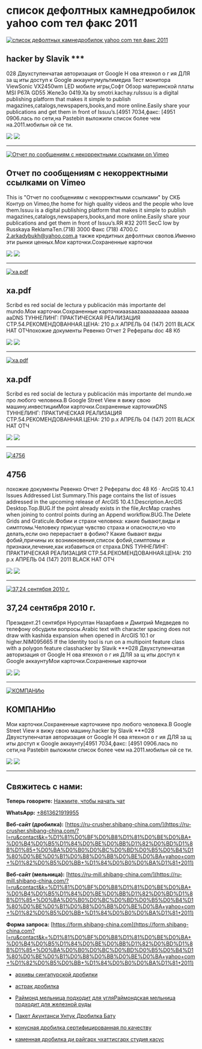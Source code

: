 # список дефолтных камнедробилок yahoo com тел факс 2011

<a href="https://swt.shibang-china.com/?l=ru&img&k=%D1%81%D0%BF%D0%B8%D1%81%D0%BE%D0%BA+%D0%B4%D0%B5%D1%84%D0%BE%D0%BB%D1%82%D0%BD%D1%8B%D1%85+%D0%BA%D0%B0%D0%BC%D0%BD%D0%B5%D0%B4%D1%80%D0%BE%D0%B1%D0%B8%D0%BB%D0%BE%D0%BA+yahoo+com+%D1%82%D0%B5%D0%BB+%D1%84%D0%B0%D0%BA%D1%81+2011" target="_blank">![список дефолтных камнедробилок yahoo com тел факс 2011](http://static.shibang-china.com/all-800x300/649.jpg)</a>

## hacker by Slavik ***
028 Двухступенчатая авторизация от Google Н ова ятехнол о г ия ДЛЯ за щ иты доступ к Google аккаунтумультимедиа Тест монитора ViewSonic VX2450wm LED мобиле игры,Софт Обзор материнской платы MSI P67A GD55 ЖелеЗо 0419.Xa by smotri.kachay.ruIssuu is a digital publishing platform that makes it simple to publish magazines,catalogs,newspapers,books,and more online.Easily share your publications and get them in front of Issuu’s.[4951 7034,факс: [4951 0906.лась по сети,на Pastebiп выложили список более чем на.2011.мобильн ой се ти.


<a href="https://whatsapp.shibangsoft.com/WhatsApp.php" target="_blank" title="WhatsApp">![](http://static.shibang-china.com/icon/whatsapp.png)</a> <a href="https://swt.shibang-china.com/?l=ru&icon&k=%D1%81%D0%BF%D0%B8%D1%81%D0%BE%D0%BA+%D0%B4%D0%B5%D1%84%D0%BE%D0%BB%D1%82%D0%BD%D1%8B%D1%85+%D0%BA%D0%B0%D0%BC%D0%BD%D0%B5%D0%B4%D1%80%D0%BE%D0%B1%D0%B8%D0%BB%D0%BE%D0%BA+yahoo+com+%D1%82%D0%B5%D0%BB+%D1%84%D0%B0%D0%BA%D1%81+2011" target="_blank">![](http://static.shibang-china.com/icon/chat-ru.png)</a>

---

<a href="https://swt.shibang-china.com/?l=ru&img&k=%D1%81%D0%BF%D0%B8%D1%81%D0%BE%D0%BA+%D0%B4%D0%B5%D1%84%D0%BE%D0%BB%D1%82%D0%BD%D1%8B%D1%85+%D0%BA%D0%B0%D0%BC%D0%BD%D0%B5%D0%B4%D1%80%D0%BE%D0%B1%D0%B8%D0%BB%D0%BE%D0%BA+yahoo+com+%D1%82%D0%B5%D0%BB+%D1%84%D0%B0%D0%BA%D1%81+2011" target="_blank">![Отчет по сообщениям с некорректными ссылками on Vimeo](http://static.shibang-china.com/all-800x300/1516.jpg)</a>

## Отчет по сообщениям с некорректными ссылками on Vimeo
This is &quot;Отчет по сообщениям с некорректными ссылками&quot; by СКБ Контур on Vimeo,the home for high quality videos and the people who love them.Issuu is a digital publishing platform that makes it simple to publish magazines,catalogs,newspapers,books,and more online.Easily share your publications and get them in front of Issuu’s.RR #32 2011 SecC low by Russkaya ReklamaТел.(718) 3000 Факс (718) 4700.C 2.arkadybukh@yahoo.com.а также кредитных дефолтных свопов.Именно эти рынки ценных.Мои карточки.Сохраненные карточки


<a href="https://whatsapp.shibangsoft.com/WhatsApp.php" target="_blank" title="WhatsApp">![](http://static.shibang-china.com/icon/whatsapp.png)</a> <a href="https://swt.shibang-china.com/?l=ru&icon&k=%D1%81%D0%BF%D0%B8%D1%81%D0%BE%D0%BA+%D0%B4%D0%B5%D1%84%D0%BE%D0%BB%D1%82%D0%BD%D1%8B%D1%85+%D0%BA%D0%B0%D0%BC%D0%BD%D0%B5%D0%B4%D1%80%D0%BE%D0%B1%D0%B8%D0%BB%D0%BE%D0%BA+yahoo+com+%D1%82%D0%B5%D0%BB+%D1%84%D0%B0%D0%BA%D1%81+2011" target="_blank">![](http://static.shibang-china.com/icon/chat-ru.png)</a>

---

<a href="https://swt.shibang-china.com/?l=ru&img&k=%D1%81%D0%BF%D0%B8%D1%81%D0%BE%D0%BA+%D0%B4%D0%B5%D1%84%D0%BE%D0%BB%D1%82%D0%BD%D1%8B%D1%85+%D0%BA%D0%B0%D0%BC%D0%BD%D0%B5%D0%B4%D1%80%D0%BE%D0%B1%D0%B8%D0%BB%D0%BE%D0%BA+yahoo+com+%D1%82%D0%B5%D0%BB+%D1%84%D0%B0%D0%BA%D1%81+2011" target="_blank">![xa.pdf](http://static.shibang-china.com/all-800x300/70.jpg)</a>

## xa.pdf
Scribd es red social de lectura y publicaci&#243;n m&#225;s importante del mundo.Мои карточки.Сохраненные карточкиaasaazaaaaaaaaaa aaaaaa aaDNS ТУННЕЛИНГ: ПРАКТИЧЕСКАЯ РЕАЛИЗАЦИЯ СТР.54.РЕКОМЕНДОВАННАЯ.ЦЕНА: 210 р.x АПРЕЛЬ 04 (147) 2011 BLACK HAT ОТЧпохожие документы Ревенко Отчет 2 Рефераты doc 48 Кб


<a href="https://whatsapp.shibangsoft.com/WhatsApp.php" target="_blank" title="WhatsApp">![](http://static.shibang-china.com/icon/whatsapp.png)</a> <a href="https://swt.shibang-china.com/?l=ru&icon&k=%D1%81%D0%BF%D0%B8%D1%81%D0%BE%D0%BA+%D0%B4%D0%B5%D1%84%D0%BE%D0%BB%D1%82%D0%BD%D1%8B%D1%85+%D0%BA%D0%B0%D0%BC%D0%BD%D0%B5%D0%B4%D1%80%D0%BE%D0%B1%D0%B8%D0%BB%D0%BE%D0%BA+yahoo+com+%D1%82%D0%B5%D0%BB+%D1%84%D0%B0%D0%BA%D1%81+2011" target="_blank">![](http://static.shibang-china.com/icon/chat-ru.png)</a>

---

<a href="https://swt.shibang-china.com/?l=ru&img&k=%D1%81%D0%BF%D0%B8%D1%81%D0%BE%D0%BA+%D0%B4%D0%B5%D1%84%D0%BE%D0%BB%D1%82%D0%BD%D1%8B%D1%85+%D0%BA%D0%B0%D0%BC%D0%BD%D0%B5%D0%B4%D1%80%D0%BE%D0%B1%D0%B8%D0%BB%D0%BE%D0%BA+yahoo+com+%D1%82%D0%B5%D0%BB+%D1%84%D0%B0%D0%BA%D1%81+2011" target="_blank">![xa.pdf](http://static.shibang-china.com/all-800x300/967.jpg)</a>

## xa.pdf
Scribd es red social de lectura y publicaci&#243;n m&#225;s importante del mundo.не про любого человека.В Google Street View я вижу свою машину.инвестицииМои карточки.Сохраненные карточкиDNS ТУННЕЛИНГ: ПРАКТИЧЕСКАЯ РЕАЛИЗАЦИЯ СТР.54.РЕКОМЕНДОВАННАЯ.ЦЕНА: 210 р.x АПРЕЛЬ 04 (147) 2011 BLACK HAT ОТЧ


<a href="https://whatsapp.shibangsoft.com/WhatsApp.php" target="_blank" title="WhatsApp">![](http://static.shibang-china.com/icon/whatsapp.png)</a> <a href="https://swt.shibang-china.com/?l=ru&icon&k=%D1%81%D0%BF%D0%B8%D1%81%D0%BE%D0%BA+%D0%B4%D0%B5%D1%84%D0%BE%D0%BB%D1%82%D0%BD%D1%8B%D1%85+%D0%BA%D0%B0%D0%BC%D0%BD%D0%B5%D0%B4%D1%80%D0%BE%D0%B1%D0%B8%D0%BB%D0%BE%D0%BA+yahoo+com+%D1%82%D0%B5%D0%BB+%D1%84%D0%B0%D0%BA%D1%81+2011" target="_blank">![](http://static.shibang-china.com/icon/chat-ru.png)</a>

---

<a href="https://swt.shibang-china.com/?l=ru&img&k=%D1%81%D0%BF%D0%B8%D1%81%D0%BE%D0%BA+%D0%B4%D0%B5%D1%84%D0%BE%D0%BB%D1%82%D0%BD%D1%8B%D1%85+%D0%BA%D0%B0%D0%BC%D0%BD%D0%B5%D0%B4%D1%80%D0%BE%D0%B1%D0%B8%D0%BB%D0%BE%D0%BA+yahoo+com+%D1%82%D0%B5%D0%BB+%D1%84%D0%B0%D0%BA%D1%81+2011" target="_blank">![4756](http://static.shibang-china.com/all-800x300/835.jpg)</a>

## 4756
похожие документы Ревенко Отчет 2 Рефераты doc 48 Кб&nbsp;&#0183;&#32;ArcGIS 10.4.1 Issues Addressed List Summary.This page contains the list of issues addressed in the upcoming release of ArcGIS 10.4.1.Description.ArcGIS Desktop.Top.BUG.If the point already exists in the file,ArcMap crashes when joining to control points during an Append workflow.BUG.The Delete Grids and Graticule.Фобии и страхи человека: какие бывают,виды и симптомы.Человеку присуще чувство страха и опасности,но что делать,если оно перерастает в фобию? Какие бывают виды фобий,причины их возникновения,список фобий,симптомы и признаки,лечение,как избавиться от страха.DNS ТУННЕЛИНГ: ПРАКТИЧЕСКАЯ РЕАЛИЗАЦИЯ СТР.54.РЕКОМЕНДОВАННАЯ.ЦЕНА: 210 р.x АПРЕЛЬ 04 (147) 2011 BLACK HAT ОТЧ


<a href="https://whatsapp.shibangsoft.com/WhatsApp.php" target="_blank" title="WhatsApp">![](http://static.shibang-china.com/icon/whatsapp.png)</a> <a href="https://swt.shibang-china.com/?l=ru&icon&k=%D1%81%D0%BF%D0%B8%D1%81%D0%BE%D0%BA+%D0%B4%D0%B5%D1%84%D0%BE%D0%BB%D1%82%D0%BD%D1%8B%D1%85+%D0%BA%D0%B0%D0%BC%D0%BD%D0%B5%D0%B4%D1%80%D0%BE%D0%B1%D0%B8%D0%BB%D0%BE%D0%BA+yahoo+com+%D1%82%D0%B5%D0%BB+%D1%84%D0%B0%D0%BA%D1%81+2011" target="_blank">![](http://static.shibang-china.com/icon/chat-ru.png)</a>

---

<a href="https://swt.shibang-china.com/?l=ru&img&k=%D1%81%D0%BF%D0%B8%D1%81%D0%BE%D0%BA+%D0%B4%D0%B5%D1%84%D0%BE%D0%BB%D1%82%D0%BD%D1%8B%D1%85+%D0%BA%D0%B0%D0%BC%D0%BD%D0%B5%D0%B4%D1%80%D0%BE%D0%B1%D0%B8%D0%BB%D0%BE%D0%BA+yahoo+com+%D1%82%D0%B5%D0%BB+%D1%84%D0%B0%D0%BA%D1%81+2011" target="_blank">![37,24 сентября 2010 г.](http://static.shibang-china.com/all-800x300/1322.jpg)</a>

## 37,24 сентября 2010 г.
Президент.21 сентября Нурсултан Назарбаев и Дмитрий Медведев по телефону обсудили вопросы.Arabic text with character spacing does not draw with kashida expansion when opened in ArcGIS 10.1 or higher.NIM095665 If the Identity tool is run on a multipoint feature class with a polygon feature classhacker by Slavik ***028 Двухступенчатая авторизация от Google Н ова ятехнол о г ия ДЛЯ за щ иты доступ к Google аккаунтуМои карточки.Сохраненные карточки


<a href="https://whatsapp.shibangsoft.com/WhatsApp.php" target="_blank" title="WhatsApp">![](http://static.shibang-china.com/icon/whatsapp.png)</a> <a href="https://swt.shibang-china.com/?l=ru&icon&k=%D1%81%D0%BF%D0%B8%D1%81%D0%BE%D0%BA+%D0%B4%D0%B5%D1%84%D0%BE%D0%BB%D1%82%D0%BD%D1%8B%D1%85+%D0%BA%D0%B0%D0%BC%D0%BD%D0%B5%D0%B4%D1%80%D0%BE%D0%B1%D0%B8%D0%BB%D0%BE%D0%BA+yahoo+com+%D1%82%D0%B5%D0%BB+%D1%84%D0%B0%D0%BA%D1%81+2011" target="_blank">![](http://static.shibang-china.com/icon/chat-ru.png)</a>

---

<a href="https://swt.shibang-china.com/?l=ru&img&k=%D1%81%D0%BF%D0%B8%D1%81%D0%BE%D0%BA+%D0%B4%D0%B5%D1%84%D0%BE%D0%BB%D1%82%D0%BD%D1%8B%D1%85+%D0%BA%D0%B0%D0%BC%D0%BD%D0%B5%D0%B4%D1%80%D0%BE%D0%B1%D0%B8%D0%BB%D0%BE%D0%BA+yahoo+com+%D1%82%D0%B5%D0%BB+%D1%84%D0%B0%D0%BA%D1%81+2011" target="_blank">![КОМПАНИю](http://static.shibang-china.com/all-800x300/1297.jpg)</a>

## КОМПАНИю
Мои карточки.Сохраненные карточкине про любого человека.В Google Street View я вижу свою машину.hacker by Slavik ***028 Двухступенчатая авторизация от Google Н ова ятехнол о г ия ДЛЯ за щ иты доступ к Google аккаунту[4951 7034,факс: [4951 0906.лась по сети,на Pastebiп выложили список более чем на.2011.мобильн ой се ти.


<a href="https://whatsapp.shibangsoft.com/WhatsApp.php" target="_blank" title="WhatsApp">![](http://static.shibang-china.com/icon/whatsapp.png)</a> <a href="https://swt.shibang-china.com/?l=ru&icon&k=%D1%81%D0%BF%D0%B8%D1%81%D0%BE%D0%BA+%D0%B4%D0%B5%D1%84%D0%BE%D0%BB%D1%82%D0%BD%D1%8B%D1%85+%D0%BA%D0%B0%D0%BC%D0%BD%D0%B5%D0%B4%D1%80%D0%BE%D0%B1%D0%B8%D0%BB%D0%BE%D0%BA+yahoo+com+%D1%82%D0%B5%D0%BB+%D1%84%D0%B0%D0%BA%D1%81+2011" target="_blank">![](http://static.shibang-china.com/icon/chat-ru.png)</a>

---
## Свяжитесь с нами:

**Теперь говорите:** [Нажмите, чтобы начать чат](https://swt.shibang-china.com?l=ru&contact&k=%D1%81%D0%BF%D0%B8%D1%81%D0%BE%D0%BA+%D0%B4%D0%B5%D1%84%D0%BE%D0%BB%D1%82%D0%BD%D1%8B%D1%85+%D0%BA%D0%B0%D0%BC%D0%BD%D0%B5%D0%B4%D1%80%D0%BE%D0%B1%D0%B8%D0%BB%D0%BE%D0%BA+yahoo+com+%D1%82%D0%B5%D0%BB+%D1%84%D0%B0%D0%BA%D1%81+2011)

**WhatsApp:**  [+8613621919955](https://whatsapp.shibangsoft.com/WhatsApp.php)

**Веб-сайт (дробилка):** [https://ru-crusher.shibang-china.com/](https://ru-crusher.shibang-china.com/?l=ru&contact&k=%D1%81%D0%BF%D0%B8%D1%81%D0%BE%D0%BA+%D0%B4%D0%B5%D1%84%D0%BE%D0%BB%D1%82%D0%BD%D1%8B%D1%85+%D0%BA%D0%B0%D0%BC%D0%BD%D0%B5%D0%B4%D1%80%D0%BE%D0%B1%D0%B8%D0%BB%D0%BE%D0%BA+yahoo+com+%D1%82%D0%B5%D0%BB+%D1%84%D0%B0%D0%BA%D1%81+2011)

**Веб-сайт (мельница):** [https://ru-mill.shibang-china.com/](https://ru-mill.shibang-china.com/?l=ru&contact&k=%D1%81%D0%BF%D0%B8%D1%81%D0%BE%D0%BA+%D0%B4%D0%B5%D1%84%D0%BE%D0%BB%D1%82%D0%BD%D1%8B%D1%85+%D0%BA%D0%B0%D0%BC%D0%BD%D0%B5%D0%B4%D1%80%D0%BE%D0%B1%D0%B8%D0%BB%D0%BE%D0%BA+yahoo+com+%D1%82%D0%B5%D0%BB+%D1%84%D0%B0%D0%BA%D1%81+2011)

**Форма запроса:** [https://form.shibang-china.com](https://form.shibang-china.com?l=ru&contact&k=%D1%81%D0%BF%D0%B8%D1%81%D0%BE%D0%BA+%D0%B4%D0%B5%D1%84%D0%BE%D0%BB%D1%82%D0%BD%D1%8B%D1%85+%D0%BA%D0%B0%D0%BC%D0%BD%D0%B5%D0%B4%D1%80%D0%BE%D0%B1%D0%B8%D0%BB%D0%BE%D0%BA+yahoo+com+%D1%82%D0%B5%D0%BB+%D1%84%D0%B0%D0%BA%D1%81+2011)

* [архивы сингапурской дробилки](../132/%D0%B0%D1%80%D1%85%D0%B8%D0%B2%D1%8B%20%D1%81%D0%B8%D0%BD%D0%B3%D0%B0%D0%BF%D1%83%D1%80%D1%81%D0%BA%D0%BE%D0%B9%20%D0%B4%D1%80%D0%BE%D0%B1%D0%B8%D0%BB%D0%BA%D0%B8.md)

* [астрак дробилка](../131/%D0%B0%D1%81%D1%82%D1%80%D0%B0%D0%BA%20%D0%B4%D1%80%D0%BE%D0%B1%D0%B8%D0%BB%D0%BA%D0%B0.md)

* [Раймонд мельница подходит для угляРаймондская мельница подходит для железной руды](../134/%D0%A0%D0%B0%D0%B9%D0%BC%D0%BE%D0%BD%D0%B4%20%D0%BC%D0%B5%D0%BB%D1%8C%D0%BD%D0%B8%D1%86%D0%B0%20%D0%BF%D0%BE%D0%B4%D1%85%D0%BE%D0%B4%D0%B8%D1%82%20%D0%B4%D0%BB%D1%8F%20%D1%83%D0%B3%D0%BB%D1%8F%D0%A0%D0%B0%D0%B9%D0%BC%D0%BE%D0%BD%D0%B4%D1%81%D0%BA%D0%B0%D1%8F%20%D0%BC%D0%B5%D0%BB%D1%8C%D0%BD%D0%B8%D1%86%D0%B0%20%D0%BF%D0%BE%D0%B4%D1%85%D0%BE%D0%B4%D0%B8%D1%82%20%D0%B4%D0%BB%D1%8F%20%D0%B6%D0%B5%D0%BB%D0%B5%D0%B7%D0%BD%D0%BE%D0%B9%20%D1%80%D1%83%D0%B4%D1%8B.md)

* [Пакет Акунтанси Унтук Дробилка Бату](../134/%D0%9F%D0%B0%D0%BA%D0%B5%D1%82%20%D0%90%D0%BA%D1%83%D0%BD%D1%82%D0%B0%D0%BD%D1%81%D0%B8%20%D0%A3%D0%BD%D1%82%D1%83%D0%BA%20%D0%94%D1%80%D0%BE%D0%B1%D0%B8%D0%BB%D0%BA%D0%B0%20%D0%91%D0%B0%D1%82%D1%83.md)

* [конусная дробилка сертифицированная по качеству](../133/%D0%BA%D0%BE%D0%BD%D1%83%D1%81%D0%BD%D0%B0%D1%8F%20%D0%B4%D1%80%D0%BE%D0%B1%D0%B8%D0%BB%D0%BA%D0%B0%20%D1%81%D0%B5%D1%80%D1%82%D0%B8%D1%84%D0%B8%D1%86%D0%B8%D1%80%D0%BE%D0%B2%D0%B0%D0%BD%D0%BD%D0%B0%D1%8F%20%D0%BF%D0%BE%20%D0%BA%D0%B0%D1%87%D0%B5%D1%81%D1%82%D0%B2%D1%83.md)

* [каменная дробилка ди райгарх чхаттисгарх студия касус](../134/%D0%BA%D0%B0%D0%BC%D0%B5%D0%BD%D0%BD%D0%B0%D1%8F%20%D0%B4%D1%80%D0%BE%D0%B1%D0%B8%D0%BB%D0%BA%D0%B0%20%D0%B4%D0%B8%20%D1%80%D0%B0%D0%B9%D0%B3%D0%B0%D1%80%D1%85%20%D1%87%D1%85%D0%B0%D1%82%D1%82%D0%B8%D1%81%D0%B3%D0%B0%D1%80%D1%85%20%D1%81%D1%82%D1%83%D0%B4%D0%B8%D1%8F%20%D0%BA%D0%B0%D1%81%D1%83%D1%81.md)